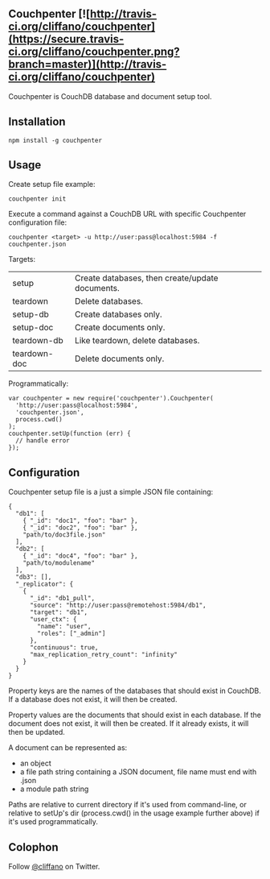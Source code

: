 Couchpenter [![http://travis-ci.org/cliffano/couchpenter](https://secure.travis-ci.org/cliffano/couchpenter.png?branch=master)](http://travis-ci.org/cliffano/couchpenter)
-----------

Couchpenter is CouchDB database and document setup tool.

Installation
------------

    npm install -g couchpenter 

Usage
-----

Create setup file example:

    couchpenter init

Execute a command against a CouchDB URL with specific Couchpenter configuration file:

    couchpenter <target> -u http://user:pass@localhost:5984 -f couchpenter.json

Targets:

<table>
<tr><td>setup</td><td>Create databases, then create/update documents.</td></tr>
<tr><td>teardown</td><td>Delete databases.</td></tr>
<tr><td>setup-db</td><td>Create databases only.</td></tr>
<tr><td>setup-doc</td><td>Create documents only.</td></tr>
<tr><td>teardown-db</td><td>Like teardown, delete databases.</td></tr>
<tr><td>teardown-doc</td><td>Delete documents only.</td></tr>
</table>

Programmatically:

    var couchpenter = new require('couchpenter').Couchpenter(
      'http://user:pass@localhost:5984',
      'couchpenter.json',
      process.cwd()
    );
    couchpenter.setUp(function (err) {
      // handle error
    });

Configuration
-------------

Couchpenter setup file is a just a simple JSON file containing:

    {
      "db1": [
        { "_id": "doc1", "foo": "bar" },
        { "_id": "doc2", "foo": "bar" },
        "path/to/doc3file.json"
      ],
      "db2": [
        { "_id": "doc4", "foo": "bar" },
        "path/to/modulename"
      ],
      "db3": [],
      "_replicator": {
        {
          "_id": "db1_pull",
          "source": "http://user:pass@remotehost:5984/db1",
          "target": "db1",
          "user_ctx": {
            "name": "user",
            "roles": ["_admin"]
          },
          "continuous": true,
          "max_replication_retry_count": "infinity"
        }
      }
    }

Property keys are the names of the databases that should exist in CouchDB. If a database does not exist, it will then be created.

Property values are the documents that should exist in each database. If the document does not exist, it will then be created. If it already exists, it will then be updated.

A document can be represented as:

* an object
* a file path string containing a JSON document, file name must end with .json
* a module path string

Paths are relative to current directory if it's used from command-line, or relative to setUp's dir (process.cwd() in the usage example further above) if it's used programmatically.

Colophon
--------

Follow [@cliffano](http://twitter.com/cliffano) on Twitter.
